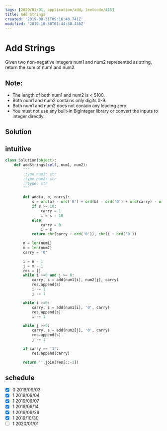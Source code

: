 ```yaml
---
tags: [2020/01/01, application/add, leetcode/415]
title: Add Strings
created: '2019-08-31T09:16:40.741Z'
modified: '2019-10-30T01:44:30.436Z'
---
```


# Add Strings

Given two non-negative integers num1 and num2 represented as string, return the sum of num1 and num2.

## Note:

* The length of both num1 and num2 is < 5100.
* Both num1 and num2 contains only digits 0-9.
* Both num1 and num2 does not contain any leading zero.
* You must not use any built-in BigInteger library or convert the inputs to integer directly.

## Solution


## intuitive

```python
class Solution(object):
    def addStrings(self, num1, num2):
        """
        :type num1: str
        :type num2: str
        :rtype: str
        """

        def add(a, b, carry):
            s = ord(a) - ord('0') + ord(b) - ord('0') + ord(carry) - ord('0')
            if s >= 10:
                carry = 1
                i = s - 10
            else:
                carry = 0
                i = s
            return chr(carry + ord('0')), chr(i + ord('0'))

        n = len(num1)
        m = len(num2)
        carry = '0'

        i = n - 1
        j = m - 1
        res = []
        while i >=0 and j >= 0:
            carry, s = add(num1[i], num2[j], carry)
            res.append(s)
            i -= 1
            j -= 1

        while i >=0:
            carry, s = add(num1[i], '0', carry)
            res.append(s)
            i -= 1

        while j >=0:
            carry, s = add(num2[j], '0', carry)
            res.append(s)
            j -= 1

        if carry == '1':
            res.append(carry)

        return ''.join(res[::-1])
```

## schedule

* [x] 0 2019/09/03
* [x] 1 2019/09/04
* [x] 1 2019/09/07
* [x] 1 2019/09/14
* [x] 1 2019/09/29
* [x] 1 2019/10/30
* [ ] 1 2020/01/01
